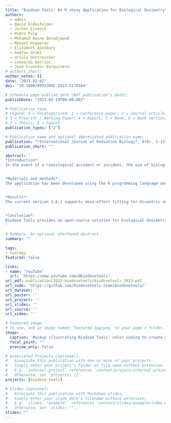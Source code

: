 ```yaml
---
title: "Biodose Tools: An R shiny Application for Biological Dosimetry"
authors:
  - admin
  - David Endesfelder
  - Jochen Einbeck
  - Pedro Puig
  - Mohamed Amine Benadjaoud
  - Manuel Higueras
  - Elizabeth Ainsbury
  - Gaëtan Gruel
  - Ursula Oestreicher
  - Leonardo Barrios
  - Joan Francesc Barquinero
# authors_short:
author_notes: []
date: "2023-02-02"
doi: "10.1080/09553002.2023.2176564"

# Schedule page publish date (NOT publication's date).
publishDate: "2023-02-19T00:00:00Z"

# Publication type.
# Legend: 0 = Uncategorized; 1 = Conference paper; 2 = Journal article;
# 3 = Preprint / Working Paper; 4 = Report; 5 = Book; 6 = Book section;
# 7 = Thesis; 8 = Patent
publication_types: ["2"]

# Publication name and optional abbreviated publication name.
publication: "*International Journal of Radiation Biology*, 0(0), 1-13"
publication_short: ""

abstract: "
*Introduction*:
In the event of a radiological accident or incident, the aim of biological dosimetry is to convert the yield of a specific biomarker of exposure to ionizing radiation into an absorbed dose. Since the 1980s, various tools have been used to deal with the statistical procedures needed for biological dosimetry, and in general those who made several calculations for different biomarkers were based on closed source software. Here we present a new open source program, Biodose Tools, that has been developed under the umbrella of RENEB (Running the European Network of Biological and retrospective Physical dosimetry).


*Materials and methods*:
The application has been developed using the R programming language and the shiny package as a framework to create a user-friendly online solution. Since no unique method exists for the different mathematical processes, several meetings and periodic correspondence were held in order to reach a consensus on the solutions to be implemented.


*Results*:
The current version 3.6.1 supports dose-effect fitting for dicentric and translocation assay. For dose estimation Biodose Tools implements those methods indicated in international guidelines and a specific method to assess heterogeneous exposures. The app can include information on the irradiation conditions to generate the calibration curve. Also, in the dose estimate, information about the accident can be included as well as the explanation of the results obtained. Because the app allows generating a report in various formats, it allows traceability of each biological dosimetry study carried out. The app has been used globally in different exercises and training, which has made it possible to find errors and improve the app itself. There are some features that still need consensus, such as curve fitting and dose estimation using micronucleus analysis. It is also planned to include a package dedicated to interlaboratory comparisons and the incorporation of Bayesian methods for dose estimation.


*Conclusion*:
Biodose Tools provides an open-source solution for biological dosimetry laboratories. The consensus reached helps to harmonize the way in which uncertainties are calculated. In addition, because each laboratory can download and customize the app’s source code, it offers a platform to integrate new features.
"

# Summary. An optional shortened abstract.
summary: ""

tags:
- biology
featured: false

links:
- name: 'YouTube'
  url: 'https://www.youtube.com/@biodosetools'
url_pdf: publication/2023-biodosetools/biodosetools_2023.pdf
url_code: 'https://github.com/biodosetools-team/biodosetools/'
url_dataset: ''
url_poster: ''
url_project: ''
url_slides: ''
url_source: ''
url_video: ''

# Featured image
# To use, add an image named `featured.jpg/png` to your page's folder.
image:
  caption: 'Mockup illustrating Biodose Tools’ color coding to create an intuitive visual organization of the user interface.'
  focal_point: ""
  preview_only: false

# Associated Projects (optional).
#   Associate this publication with one or more of your projects.
#   Simply enter your project's folder or file name without extension.
#   E.g. `internal-project` references `content/project/internal-project/index.md`.
#   Otherwise, set `projects: []`.
projects: [biodose-tools]

# Slides (optional).
#   Associate this publication with Markdown slides.
#   Simply enter your slide deck's filename without extension.
#   E.g. `slides: "example"` references `content/slides/example/index.md`.
#   Otherwise, set `slides: ""`.
slides: ""
---
```

